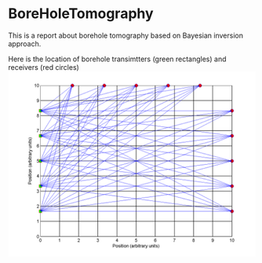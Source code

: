 # BoreHoleTomography

This is a report about borehole tomography based on Bayesian inversion approach. 

Here is the location of borehole transimtters (green rectangles) and receivers (red circles)
![alt text](https://github.com/FasilGibdaw/BoreHoleTomography/blob/main/fig1.png)
